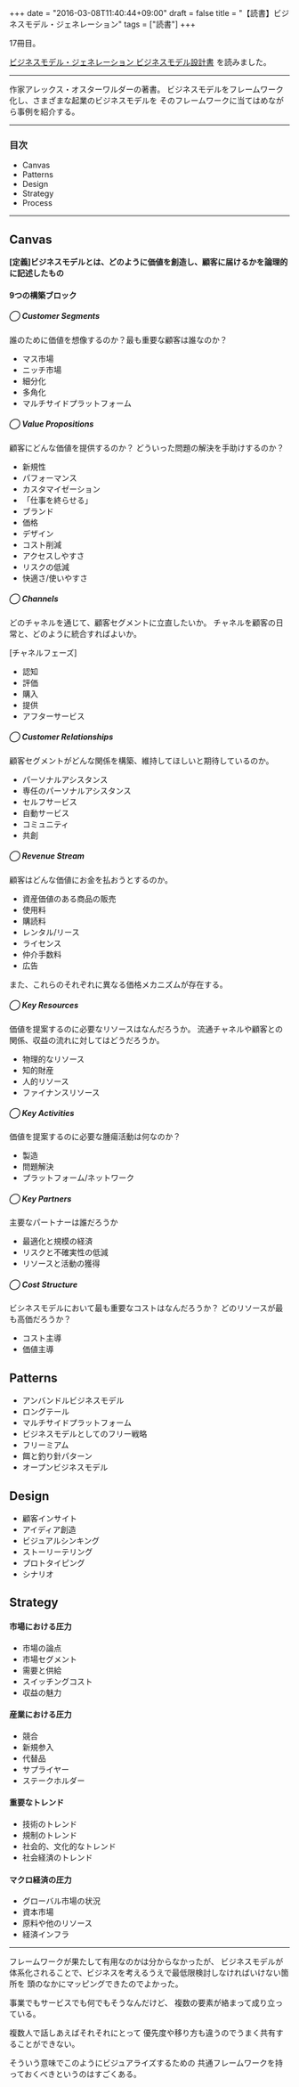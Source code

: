 +++
date = "2016-03-08T11:40:44+09:00"
draft = false
title = "【読書】ビジネスモデル・ジェネレーション"
tags = ["読書"]
+++

17冊目。

<a  href="http://www.amazon.co.jp/gp/product/4798122971/ref=as_li_qf_sp_asin_tl?ie=UTF8&camp=247&creative=1211&creativeASIN=4798122971&linkCode=as2&tag=kotazi-22">ビジネスモデル・ジェネレーション ビジネスモデル設計書</a><img src="http://ir-jp.amazon-adsystem.com/e/ir?t=kotazi-22&l=as2&o=9&a=4798122971" width="1" height="1" border="0" alt="" style="border:none !important; margin:0px !important;" />
を読みました。

<hr>

作家アレックス・オスターワルダーの著書。
ビジネスモデルをフレームワーク化し、さまざまな起業のビジネスモデルを
そのフレームワークに当てはめながら事例を紹介する。

<hr>

### 目次

- Canvas
- Patterns
- Design
- Strategy
- Process

<hr>

## Canvas

**[定義]ビジネスモデルとは、どのように価値を創造し、顧客に届けるかを論理的に記述したもの**

#### 9つの構築ブロック

##### ◯ Customer Segments
誰のために価値を想像するのか？最も重要な顧客は誰なのか？
- マス市場
- ニッチ市場
- 細分化
- 多角化
- マルチサイドプラットフォーム


##### ◯ Value Propositions
顧客にどんな価値を提供するのか？
どういった問題の解決を手助けするのか？

- 新規性
- パフォーマンス
- カスタマイゼーション
- 「仕事を終らせる」
- ブランド
- 価格
- デザイン
- コスト削減
- アクセスしやすさ
- リスクの低減
- 快適さ/使いやすさ

##### ◯ Channels
どのチャネルを通じて、顧客セグメントに立直したいか。
チャネルを顧客の日常と、どのように統合すればよいか。

[チャネルフェーズ]
- 認知
- 評価
- 購入
- 提供
- アフターサービス

##### ◯ Customer Relationships
顧客セグメントがどんな関係を構築、維持してほしいと期待しているのか。

- パーソナルアシスタンス
- 専任のパーソナルアシスタンス
- セルフサービス
- 自動サービス
- コミュニティ
- 共創

##### ◯ Revenue Stream

顧客はどんな価値にお金を払おうとするのか。

- 資産価値のある商品の販売
- 使用料
- 購読料
- レンタル/リース
- ライセンス
- 仲介手数料
- 広告

また、これらのそれぞれに異なる価格メカニズムが存在する。

##### ◯ Key Resources
価値を提案するのに必要なリソースはなんだろうか。
流通チャネルや顧客との関係、収益の流れに対してはどうだろうか。

- 物理的なリソース
- 知的財産
- 人的リソース
- ファイナンスリソース


##### ◯ Key Activities
価値を提案するのに必要な腫瘍活動は何なのか？

- 製造
- 問題解決
- プラットフォーム/ネットワーク

##### ◯ Key Partners
主要なパートナーは誰だろうか

- 最適化と規模の経済
- リスクと不確実性の低減
- リソースと活動の獲得

##### ◯ Cost Structure
ビシネスモデルにおいて最も重要なコストはなんだろうか？
どのリソースが最も高価だろうか？

- コスト主導
- 価値主導

## Patterns

- アンバンドルビジネスモデル
- ロングテール
- マルチサイドプラットフォーム
- ビジネスモデルとしてのフリー戦略
- フリーミアム
- 餌と釣り針パターン
- オープンビジネスモデル

## Design

- 顧客インサイト
- アイディア創造
- ビジュアルシンキング
- ストーリーテリング
- プロトタイピング
- シナリオ

## Strategy

#### 市場における圧力
- 市場の論点
- 市場セグメント
- 需要と供給
- スイッチングコスト
- 収益の魅力

#### 産業における圧力
- 競合
- 新規参入
- 代替品
- サプライヤー
- ステークホルダー

#### 重要なトレンド
- 技術のトレンド
- 規制のトレンド
- 社会的、文化的なトレンド
- 社会経済のトレンド

#### マクロ経済の圧力
- グローバル市場の状況
- 資本市場
- 原料や他のリソース
- 経済インフラ



<hr>

フレームワークが果たして有用なのかは分からなかったが、
ビジネスモデルが体系化されることで、ビジネスを考えるうえで最低限検討しなければいけない箇所を
頭のなかにマッピングできたのでよかった。

事業でもサービスでも何でもそうなんだけど、
複数の要素が絡まって成り立っている。

複数人で話しあえばそれそれにとって
優先度や移り方も違うのでうまく共有することができない。

そういう意味でこのようにビジュアライズするための
共通フレームワークを持っておくべきというのはすごくある。
